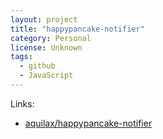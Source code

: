 ```yaml
---
layout: project
title: "happypancake-notifier"
category: Personal
license: Unknown
tags:
  - github
  - JavaScript
---
```




Links:


* [aquilax/happypancake-notifier](https://github.com/aquilax/happypancake-notifier)
